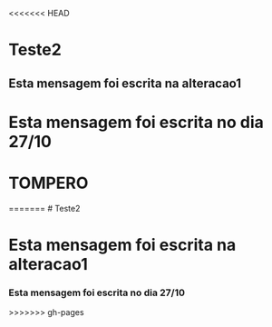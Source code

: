<<<<<<< HEAD
# Teste2
<body>
<h2>Esta mensagem foi escrita na alteracao1</h2>
<h1>Esta mensagem foi escrita no dia 27/10 </h1>
<h1> TOMPERO </h1>
 </body>
=======
# Teste2
<body>
<h1>Esta mensagem foi escrita na alteracao1</h1>
<h3>Esta mensagem foi escrita no dia 27/10 </h3>
 </body>
>>>>>>> gh-pages
